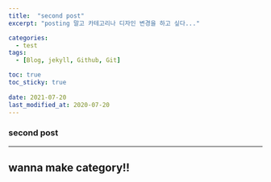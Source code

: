 ```yaml
---
title:  "second post"
excerpt: "posting 말고 카테고리나 디자인 변경을 하고 싶다..."

categories:
  - test
tags:
  - [Blog, jekyll, Github, Git]

toc: true
toc_sticky: true
 
date: 2021-07-20
last_modified_at: 2020-07-20
--- 
```


### second post
-----

wanna make category!!
-----